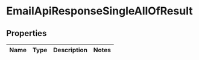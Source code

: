 

# EmailApiResponseSingleAllOfResult


## Properties

| Name | Type | Description | Notes |
|------------ | ------------- | ------------- | -------------|



